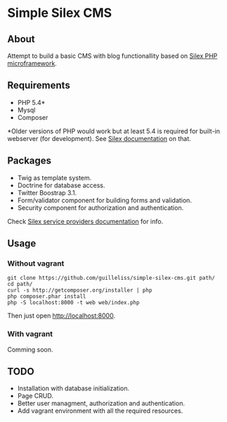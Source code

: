 # Simple Silex CMS

## About

Attempt to build a basic CMS with blog functionallity based on [Silex PHP microframework](http://silex.sensiolabs.org).  

## Requirements

* PHP 5.4*
* Mysql
* Composer

*Older versions of PHP would work but at least 5.4 is required for built-in webserver (for development). See [Silex documentation](http://silex.sensiolabs.org/doc/web_servers.html) on that.

## Packages

* Twig as template system.
* Doctrine for database access.
* Twitter Boostrap 3.1.
* Form/validator component for building forms and validation.
* Security component for authorization and authentication.

Check [Silex service providers documentation](http://silex.sensiolabs.org/documentation) for info.


## Usage

### Without vagrant

	git clone https://github.com/guilleliss/simple-silex-cms.git path/
	cd path/
	curl -s http://getcomposer.org/installer | php
	php composer.phar install
	php -S localhost:8000 -t web web/index.php

Then just open [http://localhost:8000](http://localhost:8080).

### With vagrant
Comming soon.

## TODO

* Installation with database initialization.
* Page CRUD.
* Better user managment, authorization and authentication.
* Add vagrant environment with all the required resources.
